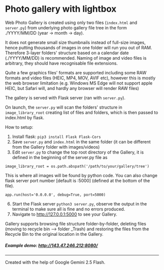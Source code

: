 # Photo gallery with lightbox #

Web Photo Gallery is created using only two files (`index.html` and `server.py`) from underlying photo gallery file tree in the form ./YYYY/MM/DD  (year -> month -> day).

It does not generate small size thumbnails instead of full-size images, hence putting thousands of images in one folder will run you out of RAM. Therefore 3-layer folders' structure based on a calendar date (./YYYY/MM/DD) is recommended. Naming of image and video files is arbitrary, they should have recognisable file extensions.

Quite a few graphics files' formats are supported including some RAW formats and video files (HEIC, MP4, MOV, AVIF etc), however this is mostly the web browser limitation
(e.g. Windows MS Edge will not support apple HEIC, but Safari will, and hardly any browser will render RAW files)

The gallery is served with Flask server (ran with `server.py`). 

On launch, the `server.py` will scan the folders' structure in `image_library_root` creating list of files and folders, which is then passed to index.html by flask.

How to setup:
1. Install flask: ``pip3 install Flask Flask-Cors``
2. Save `server.py` and `index.html` in the same folder (it can be different from the Gallery folder with images/videos)
3. Edit `server.py` to change the top root directory of the Gallery, it is defined  in the beginning of the server.py file as

  `image_library_root = os.path.abspath('/path/to/your/gallery/tree')`
  
  This is where all images will be found by python code. You can also change flask server port number [default is :5000] (defined at the bottom of the file).

  `app.run(host='0.0.0.0', debug=True, port=5000)`
  
6. Start the Flask server ``python3 server.py``, observe the output in the terminal to make sure all is fine and no errors produced.
7. Navigate to http://127.0.0.1:5000 to see your Gallery.

Gallery supports browsing file structure folder-by-folder, deleting files (moving to recycle bin --> folder _Trash) and restoring the files from the Recycle Bin to the original location in the Gallery.

##### Example demo: http://143.47.246.212:8080/ #####


-----
Created with the help of Google Gemini 2.5 Flash.

   
